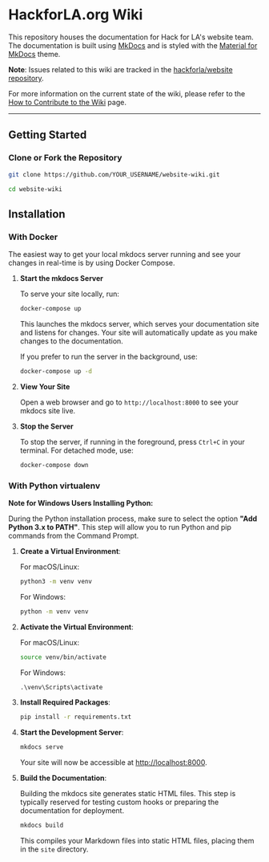 # HackforLA.org Wiki

This repository houses the documentation for Hack for LA's website team. The documentation is built using [MkDocs](https://www.mkdocs.org/) and is styled with the [Material for MkDocs](https://squidfunk.github.io/mkdocs-material/) theme.

**Note**: Issues related to this wiki are tracked in the [hackforla/website repository](https://github.com/hackforla/website). 

For more information on the current state of the wiki, please refer to the [How to Contribute to the Wiki](https://github.com/hackforla/website/wiki/How-to-Contribute-to-the-Wiki) page.

---

## Getting Started

### Clone or Fork the Repository

```bash
git clone https://github.com/YOUR_USERNAME/website-wiki.git
```

```bash
cd website-wiki
```

## Installation

### With Docker

The easiest way to get your local mkdocs server running and see your changes in real-time is by using Docker Compose.

1. **Start the mkdocs Server**

    To serve your site locally, run:

    ```bash
    docker-compose up
    ```

    This launches the mkdocs server, which serves your documentation site and listens for changes. Your site will automatically update as you make changes to the documentation.

    If you prefer to run the server in the background, use:

    ```bash
    docker-compose up -d
    ```

2. **View Your Site**

    Open a web browser and go to `http://localhost:8000` to see your mkdocs site live.

3. **Stop the Server**

    To stop the server, if running in the foreground, press `Ctrl+C` in your terminal. For detached mode, use:

    ```bash
    docker-compose down
    ```


### With Python virtualenv

**Note for Windows Users Installing Python:**

During the Python installation process, make sure to select the option **"Add Python 3.x to PATH"**. This step will allow you to run Python and pip commands from the Command Prompt.

1. **Create a Virtual Environment**:

    For macOS/Linux:

    ```bash
    python3 -m venv venv
    ```

    For Windows:

    ```cmd
    python -m venv venv
    ```

2. **Activate the Virtual Environment**:

    For macOS/Linux:

    ```bash
    source venv/bin/activate
    ```

    For Windows:

    ```cmd
    .\venv\Scripts\activate
    ```

3. **Install Required Packages**:

    ```bash
    pip install -r requirements.txt
    ```

4. **Start the Development Server**:

    ```bash
    mkdocs serve
    ```

    Your site will now be accessible at <http://localhost:8000>.

5. **Build the Documentation**:

    Building the mkdocs site generates static HTML files. This step is typically reserved for testing custom hooks or preparing the documentation for deployment.

    ```bash
    mkdocs build
    ```

    This compiles your Markdown files into static HTML files, placing them in the `site` directory.
